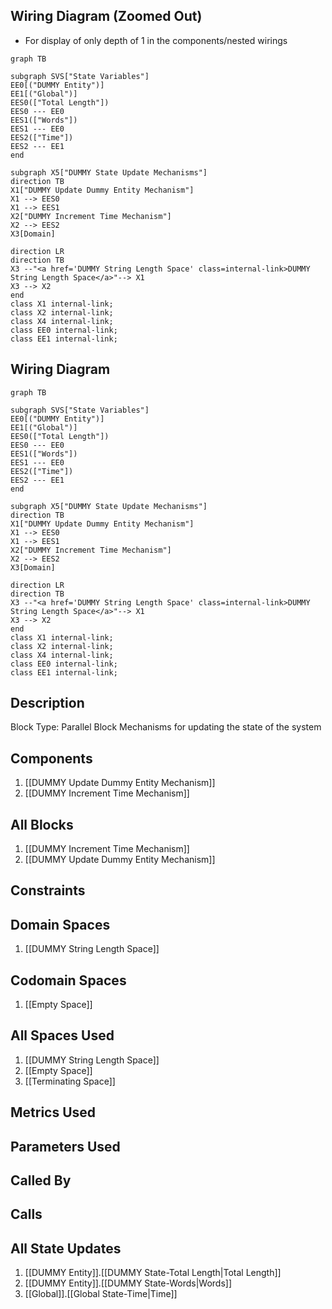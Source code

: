 ## Wiring Diagram (Zoomed Out)

- For display of only depth of 1 in the components/nested wirings
```mermaid
graph TB

subgraph SVS["State Variables"]
EE0[("DUMMY Entity")]
EE1[("Global")]
EES0(["Total Length"])
EES0 --- EE0
EES1(["Words"])
EES1 --- EE0
EES2(["Time"])
EES2 --- EE1
end

subgraph X5["DUMMY State Update Mechanisms"]
direction TB
X1["DUMMY Update Dummy Entity Mechanism"]
X1 --> EES0
X1 --> EES1
X2["DUMMY Increment Time Mechanism"]
X2 --> EES2
X3[Domain]

direction LR
direction TB
X3 --"<a href='DUMMY String Length Space' class=internal-link>DUMMY String Length Space</a>"--> X1
X3 --> X2
end
class X1 internal-link;
class X2 internal-link;
class X4 internal-link;
class EE0 internal-link;
class EE1 internal-link;

```

## Wiring Diagram

```mermaid
graph TB

subgraph SVS["State Variables"]
EE0[("DUMMY Entity")]
EE1[("Global")]
EES0(["Total Length"])
EES0 --- EE0
EES1(["Words"])
EES1 --- EE0
EES2(["Time"])
EES2 --- EE1
end

subgraph X5["DUMMY State Update Mechanisms"]
direction TB
X1["DUMMY Update Dummy Entity Mechanism"]
X1 --> EES0
X1 --> EES1
X2["DUMMY Increment Time Mechanism"]
X2 --> EES2
X3[Domain]

direction LR
direction TB
X3 --"<a href='DUMMY String Length Space' class=internal-link>DUMMY String Length Space</a>"--> X1
X3 --> X2
end
class X1 internal-link;
class X2 internal-link;
class X4 internal-link;
class EE0 internal-link;
class EE1 internal-link;

```

## Description

Block Type: Parallel Block
Mechanisms for updating the state of the system
## Components
1. [[DUMMY Update Dummy Entity Mechanism]]
2. [[DUMMY Increment Time Mechanism]]

## All Blocks
1. [[DUMMY Increment Time Mechanism]]
2. [[DUMMY Update Dummy Entity Mechanism]]

## Constraints

## Domain Spaces
1. [[DUMMY String Length Space]]

## Codomain Spaces
1. [[Empty Space]]

## All Spaces Used
1. [[DUMMY String Length Space]]
2. [[Empty Space]]
3. [[Terminating Space]]

## Metrics Used

## Parameters Used

## Called By

## Calls

## All State Updates
1. [[DUMMY Entity]].[[DUMMY State-Total Length|Total Length]]
2. [[DUMMY Entity]].[[DUMMY State-Words|Words]]
3. [[Global]].[[Global State-Time|Time]]


